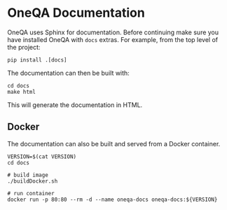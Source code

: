 # OneQA Documentation

OneQA uses Sphinx for documentation.  Before continuing make sure you have installed OneQA
with `docs` extras.  For example, from the top level of the project:

```shell
pip install .[docs]
```

The documentation can then be built with:

```shell
cd docs
make html
```

This will generate the documentation in HTML.

## Docker

The documentation can also be built and served from a Docker container.

```shell
VERSION=$(cat VERSION)
cd docs

# build image
./buildDocker.sh

# run container
docker run -p 80:80 --rm -d --name oneqa-docs oneqa-docs:${VERSION}
```
